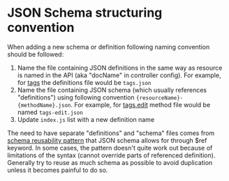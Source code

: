 # JSON Schema structuring convention

When adding a new schema or definition following naming convention should be followed:
1. Name the file containing JSON definitions in the same way as resource is named in the API (aka "docName" in controller config). For example, for [tags](https://github.com/TryGhost/Ghost/blob/2a921b86598184fcd5a2d95fefae4283bba1042a/core/server/api/canary/tags.js#L9) the definitions file would be `tags.json`
2. Name the file containing JSON schema (which usually references "definitions") using following convention `{resourceName}-{methodName}.json`. For example, for [tags.edit](https://github.com/TryGhost/Ghost/blob/master/core/server/api/canary/tags.js#L89) method file would be named `tags-edit.json`
3. Update `index.js` list with a new definition name

The need to have separate "definitions" and "schema" files comes from [schema reusability pattern](https://cswr.github.io/JsonSchema/spec/definitions_references/) that JSON schema allows for through $ref keyword. In some cases, the pattern doesn't quite work out because of limitations of the syntax (cannot override parts of referenced definition). Generally try to reuse as much schema as possible to avoid duplication unless it becomes painful to do so.
